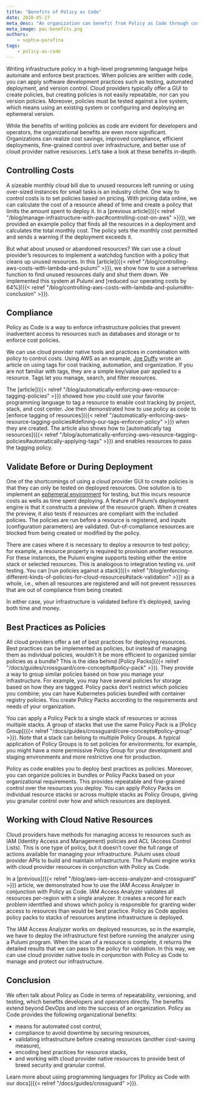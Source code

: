 ```yaml
---
title: "Benefits of Policy as Code"
date: 2020-05-27
meta_desc: "An organization can benefit from Policy as Code through cost control, compliance, and best practices."
meta_image: pac-benefits.png
authors:
    - sophia-parafina
tags:
    - policy-as-code
---
```


Writing infrastructure policy in a high-level programming language helps automate and enforce best practices. When policies are written with code, you can apply software development practices such as testing, automated deployment, and version control. Cloud providers typically offer a GUI to create policies,  but creating policies is not easily repeatable, nor can you version policies. Moreover, policies must be tested against a live system, which means using an existing system or configuring and deploying an ephemeral version.

While the benefits of writing policies as code are evident for developers and operators, the organizational benefits are even more significant. Organizations can realize cost savings, improved compliance, efficient deployments, fine-grained control over infrastructure, and better use of cloud provider native resources. Let’s take a look at these benefits in-depth.

<!--more-->

## Controlling Costs

A sizeable monthly cloud bill due to unused resources left running or using over-sized instances for small tasks is an industry cliché. One way to control costs is to set policies based on pricing. With pricing data online, we can calculate the cost of a resource ahead of time and create a policy that limits the amount spent to deploy it. In a [previous article]({{< relref "/blog/manage-infrastructure-with-pac#controlling-cost-on-aws" >}})), we provided an example policy that finds all the resources in a deployment and calculates the total monthly cost. The policy sets the monthly cost permitted and sends a warning if the deployment exceeds it.

But what about unused or abandoned resources? We can use a cloud provider’s resources to implement a watchdog function with a policy that cleans up unused resources. In this [article]({{< relref "/blog/controlling-aws-costs-with-lambda-and-pulumi" >}}), we show how to use a serverless function to find unused resources daily and shut them down. We implemented this system at Pulumi and [reduced our operating costs by 64%]({{< relref "/blog/controlling-aws-costs-with-lambda-and-pulumi#in-conclusion" >}}).

## Compliance

Policy as Code is a way to enforce infrastructure policies that prevent inadvertent access to resources such as databases and storage or to enforce cost policies.

We can use cloud provider native tools and practices in combination with policy to control costs. Using AWS as an example, [Joe Duffy](https://twitter.com/funcofjoe) wrote an article on using tags for cost tracking, automation, and organization. If you are not familiar with tags, they are a simple key/value pair applied to a resource. Tags let you manage, search, and filter resources.

The [article]({{< relref "/blog/automatically-enforcing-aws-resource-tagging-policies" >}}) showed how you could use your favorite programming language to tag a resource to enable cost tracking by project, stack, and cost center. Joe then demonstrated how to use policy as code to [enforce tagging of resources]({{< relref "/automatically-enforcing-aws-resource-tagging-policies#defining-our-tags-enforcer-policy" >}}) when they are created.  The article also shows how to [automatically tag resources]({{< relref "/blog/automatically-enforcing-aws-resource-tagging-policies#automatically-applying-tags" >}}) and enables resources to pass the tagging policy.

## Validate Before or During Deployment

One of the shortcomings of using a cloud provider GUI to create policies is that they can only be tested on deployed resources. One solution is to implement an [ephemeral environment](https://about.gitlab.com/blog/2020/01/27/kubecon-na-2019-are-you-about-to-break-prod/) for testing, but this incurs resource costs as wells as time spent deploying. A feature of Pulumi’s deployment engine is that it constructs a preview of the resource graph. When it creates the preview, it also tests if resources are compliant with the included policies. The policies are run before a resource is registered, and inputs (configuration parameters) are validated. Out-of-compliance resources are blocked from being created or modified by the policy.

There are cases where it is necessary to deploy a resource to test policy; for example, a resource property is required to provision another resource. For these instances, the Pulumi engine supports testing either the entire stack or selected resources. This is analogous to integration testing vs. unit testing. You can [run policies against a stack]({{< relref "/blog/enforcing-different-kinds-of-policies-for-cloud-resources#stack-validation" >}}) as a whole, i.e., when all resources are registered and will not prevent resources that are out of compliance from being created.

In either case, your infrastructure is validated before it’s deployed, saving both time and money.

## Best Practices as Policies

All cloud providers offer a set of best practices for deploying resources. Best practices can be implemented as policies, but instead of managing them as individual policies, wouldn’t it be more efficient to organized similar policies as a bundle? This is the idea behind [Policy Packs]({{< relref "/docs/guides/crossguard/core-concepts#policy-pack" >}}). They provide a way to group similar policies based on how you manage your infrastructure. For example, you may have several policies for storage based on how they are tagged. Policy packs don’t restrict which policies you combine; you can have Kubernetes policies bundled with container registry policies. You create Policy Packs according to the requirements and needs of your organization.

You can apply a Policy Pack to a single stack of resources or across multiple stacks. A group of stacks that use the same Policy Pack is a [Policy Group]({{< relref "/docs/guides/crossguard/core-concepts#policy-group" >}}). Note that a stack can belong to multiple Policy Groups. A typical application of Policy Groups is to set policies for environments; for example, you might have a more permissive Policy Group for your development and staging environments and more restrictive one for production.

Policy as code enables you to deploy best practices as policies. Moreover, you can organize policies in bundles or Policy Packs based on your organizational requirements. This provides repeatable and fine-grained control over the resources you deploy. You can apply Policy Packs on individual resource stacks or across multiple stacks as Policy Groups, giving you granular control over how and which resources are deployed.

## Working with Cloud Native Resources

Cloud providers have methods for managing access to resources such as IAM (Identity Access and Management) policies and ACL (Access Control Lists). This is one type of policy, but it doesn’t cover the full range of actions available for managing your infrastructure. Pulumi uses cloud provider APIs to build and maintain infrastructure. The Pulumi engine works with cloud provider resources in conjunction with Policy as Code.

In a [previous]({{< relref "/blog/aws-iam-access-analyzer-and-crossguard" >}}) article, we demonstrated how to use the IAM Access Analyzer in conjunction with Policy as Code.  IAM Access Analyzer validates all resources per-region with a single analyzer. It creates a record for each problem identified and shows which policy is responsible for granting wider access to resources than would be best practice. Policy as Code applies policy packs to stacks of resources anytime infrastructure is deployed.

The IAM Access Analyzer works on deployed resources, so in the example, we have to deploy the infrastructure first before running the analyzer using a Pulumi program. When the scan of a resource is complete, it returns the detailed results that we can pass to the policy for validation. In this way, we can use cloud provider native tools in conjunction with Policy as Code to manage and protect our infrastructure.

## Conclusion

We often talk about Policy as Code in terms of repeatability, versioning, and testing, which benefits developers and operators directly. The benefits extend beyond DevOps and into the success of an organization. Policy as Code provides the following organizational benefits:

- means for automated cost control,
- compliance to avoid downtime by securing resources,
- validating infrastructure before creating resources (another cost-saving measure),
- encoding best practices for resource stacks,
- and working with cloud provider native resources to provide best of breed security and granular control.

Learn more about using programming languages for [Policy as Code with our docs]({{< relref "/docs/guides/crossguard" >}}).
